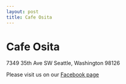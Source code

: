 ```yaml
---
layout: post
title: Cafe Osita
---
```


# Cafe Osita

7349 35th Ave SW
Seattle, Washington 98126 

Please visit us on our [Facebook page](https://www.facebook.com/cafeosita/)
